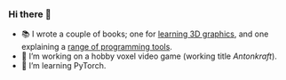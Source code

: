 ### Hi there 👋

- 📚 I wrote a couple of books; one for [learning 3D graphics](https://antongerdelan.net/opengl/), and one explaining a [range of programming tools](https://antongerdelan.net/pro_programming_tools_book/index.html).
- 🔭 I’m working on a hobby voxel video game (working title _Antonkraft_).
- 🌱 I’m learning PyTorch.

<!--
**capnramses/capnramses** is a ✨ _special_ ✨ repository because its `README.md` (this file) appears on your GitHub profile.

Here are some ideas to get you started:


- 
- 👯 I’m looking to collaborate on ...
- 🤔 I’m looking for help with ...
- 💬 Ask me about ...
- 📫 How to reach me: ...
- 😄 Pronouns: ...
- ⚡ Fun fact: ...
-->
